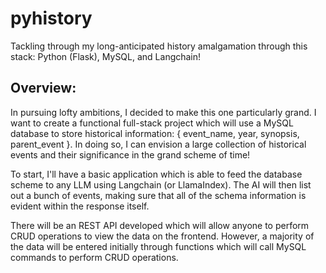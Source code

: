 # pyhistory
Tackling through my long-anticipated history amalgamation through this stack: Python (Flask), MySQL, and Langchain!

## Overview:
In pursuing lofty ambitions, I decided to make this one particularly grand. I want to create a functional full-stack project which will 
use a MySQL database to store historical information: { event_name, year, synopsis, parent_event }. In doing so, I can envision a large collection of 
historical events and their significance in the grand scheme of time! 

To start, I'll have a basic application which is able to feed the database scheme to any LLM using Langchain (or LlamaIndex). The AI will 
then list out a bunch of events, making sure that all of the schema information is evident within the response itself. 

There will be an REST API developed which will allow anyone to perform CRUD operations to view the data on the frontend. However, a majority of
the data will be entered initially through functions which will call MySQL commands to perform CRUD operations. 



